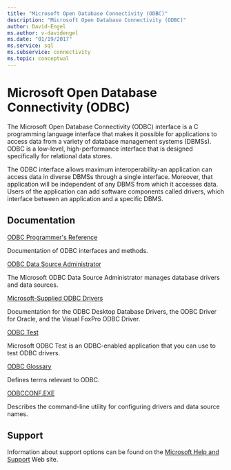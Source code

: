 ```yaml
---
title: "Microsoft Open Database Connectivity (ODBC)"
description: "Microsoft Open Database Connectivity (ODBC)"
author: David-Engel
ms.author: v-davidengel
ms.date: "01/19/2017"
ms.service: sql
ms.subservice: connectivity
ms.topic: conceptual
---
```

# Microsoft Open Database Connectivity (ODBC)
The Microsoft Open Database Connectivity (ODBC) interface is a C programming language interface that makes it possible for applications to access data from a variety of database management systems (DBMSs). ODBC is a low-level, high-performance interface that is designed specifically for relational data stores.  
  
 The ODBC interface allows maximum interoperability-an application can access data in diverse DBMSs through a single interface. Moreover, that application will be independent of any DBMS from which it accesses data. Users of the application can add software components called drivers, which interface between an application and a specific DBMS.  
  
## Documentation  
 [ODBC Programmer's Reference](../odbc/reference/odbc-programmer-s-reference.md)  
  
 Documentation of ODBC interfaces and methods.  
  
 [ODBC Data Source Administrator](../odbc/admin/odbc-data-source-administrator.md)  
  
 The Microsoft ODBC Data Source Administrator manages database drivers and data sources.  
  
 [Microsoft-Supplied ODBC Drivers](../odbc/microsoft/microsoft-supplied-odbc-drivers.md)  
  
 Documentation for the ODBC Desktop Database Drivers, the ODBC Driver for Oracle, and the Visual FoxPro ODBC Driver.  
  
 [ODBC Test](../odbc/odbc-test.md)  
  
 Microsoft ODBC Test is an ODBC-enabled application that you can use to test ODBC drivers.  
  
 [ODBC Glossary](../odbc/odbc-glossary.md)  
  
 Defines terms relevant to ODBC.  
  
 [ODBCCONF.EXE](../odbc/odbcconf-exe.md)  
  
 Describes the command-line utility for configuring drivers and data source names.  
  
## Support  
 Information about support options can be found on the [Microsoft Help and Support](https://go.microsoft.com/fwlink?linkid=5521) Web site.
